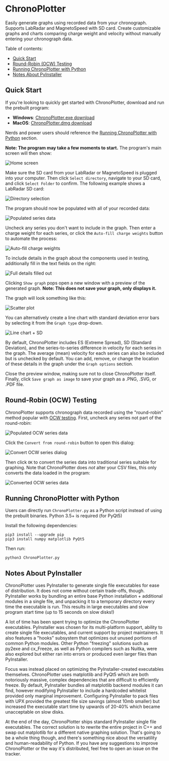# ChronoPlotter

Easily generate graphs using recorded data from your chronograph. Supports LabRadar and MagnetoSpeed with SD card. Create customizable graphs and charts comparing charge weight and velocity without manually entering your chronograph data.

Table of contents:
* [Quick Start](#quick-start)
* [Round-Robin (OCW) Testing](#round-robin-ocw-testing)
* [Running ChronoPlotter with Python](#running-chronoplotter-with-python)
* [Notes About PyInstaller](#notes-about-pyinstaller)

## Quick Start

If you're looking to quickly get started with ChronoPlotter, download and run the prebuilt program:

* **Windows**: [ChronoPlotter.exe download](https://github.com/mncoppola/ChronoPlotter/releases/latest/download/ChronoPlotter.exe)
* **MacOS**: [ChronoPlotter.dmg download](https://github.com/mncoppola/ChronoPlotter/releases/latest/download/ChronoPlotter.dmg)

Nerds and power users should reference the [Running ChronoPlotter with Python](#running-chronoplotter-with-python) section.

**Note: The program may take a few moments to start.** The program's main screen will then show:

![Home screen](https://github.com/mncoppola/ChronoPlotter/blob/main/images/1.png?raw=true)

Make sure the SD card from your LabRadar or MagnetoSpeed is plugged into your computer. Then click `Select directory`, navigate to your SD card, and click `Select Folder` to confirm. The following example shows a LabRadar SD card:

![Directory selection](https://github.com/mncoppola/ChronoPlotter/blob/main/images/2.png?raw=true)

The program should now be populated with all of your recorded data:

![Populated series data](https://github.com/mncoppola/ChronoPlotter/blob/main/images/3.png?raw=true)

Uncheck any series you don't want to include in the graph. Then enter a charge weight for each series, or click the `Auto-fill charge weights` button to automate the process:

![Auto-fill charge weights](https://github.com/mncoppola/ChronoPlotter/blob/main/images/4.png?raw=true)

To include details in the graph about the components used in testing, additionally fill in the text fields on the right:

![Full details filled out](https://github.com/mncoppola/ChronoPlotter/blob/main/images/5.png?raw=true)

Clicking `Show graph` pops open a new window with a preview of the generated graph. **Note: This does not save your graph, only displays it.**

The graph will look something like this:

![Scatter plot](https://github.com/mncoppola/ChronoPlotter/blob/main/images/scatter.png?raw=true)

You can alternatively create a line chart with standard deviation error bars by selecting it from the `Graph type` drop-down.

![Line chart + SD](https://github.com/mncoppola/ChronoPlotter/blob/main/images/line.png?raw=true)

By default, ChronoPlotter includes ES (Extreme Spread), SD (Standard Deviation), and the series-to-series difference in velocity for each series in the graph. The average (mean) velocity for each series can also be included but is unchecked by default. You can add, remove, or change the location of these details in the graph under the `Graph options` section.

Close the preview window, making sure not to close ChronoPlotter itself. Finally, click `Save graph as image` to save your graph as a .PNG, .SVG, or .PDF file.

## Round-Robin (OCW) Testing

ChronoPlotter supports chronograph data recorded using the "round-robin" method popular with [OCW testing](http://www.ocwreloading.com/). First, uncheck any series not part of the round-robin:

![Populated OCW series data](https://github.com/mncoppola/ChronoPlotter/blob/main/images/ocw_1.png?raw=true)

Click the `Convert from round-robin` button to open this dialog:

![Convert OCW series dialog](https://github.com/mncoppola/ChronoPlotter/blob/main/images/ocw_2.png?raw=true)

Then click `OK` to convert the series data into traditional series suitable for graphing. Note that ChronoPlotter does *not* alter your CSV files, this only converts the data loaded in the program:

![Converted OCW series data](https://github.com/mncoppola/ChronoPlotter/blob/main/images/ocw_3.png?raw=true)

## Running ChronoPlotter with Python

Users can directly run `ChronoPlotter.py` as a Python script instead of using the prebuilt binaries. Python 3.5+ is required (for PyQt5)

Install the following dependencies:
```
pip3 install --upgrade pip
pip3 install numpy matplotlib PyQt5
```

Then run:
```
python3 ChronoPlotter.py
```

## Notes About PyInstaller

ChronoPlotter uses PyInstaller to generate single file executables for ease of distribution. It does not come without certain trade-offs, though. PyInstaller works by bundling an entire base Python installation + additional modules in a single file, and unpacking it to a temporary directory every time the executable is run. This results in large executables and slow program start time (up to 15 seconds on slow disks!)

A lot of time has been spent trying to optimize the ChronoPlotter executables. PyInstaller was chosen for its multi-platform support, ability to create single file executables, and current support by project maintainers. It also features a "hooks" subsystem that optimizes out unused portions of common Python modules. Other Python "freezing" solutions such as py2exe and cx_Freeze, as well as Python compilers such as Nuitka, were also explored but either ran into errors or produced even larger files than PyInstaller.

Focus was instead placed on optimizing the PyInstaller-created executables themselves. ChronoPlotter uses matplotlib and PyQt5 which are both notoriously massive, complex dependencies that are difficult to efficiently freeze. By default, PyInstaller bundles all matplotlib backend modules it can find, however modifying PyInstaller to include a hardcoded whitelist provided only marginal improvement. Configuring PyInstaller to pack files with UPX provided the greatest file size savings (almost 10mb smaller) but increased the executable start time by upwards of 20-40% which became unacceptable on slow disks.

At the end of the day, ChronoPlotter ships standard PyInstaller single file executables. The correct solution is to rewrite the entire project in C++ and swap out matplotlib for a different native graphing solution. That's going to be a whole thing though, and there's something nice about the versatility and human-readability of Python. If you have any suggestions to improve ChronoPlotter or the way it's distributed, feel free to open an issue on the tracker.

